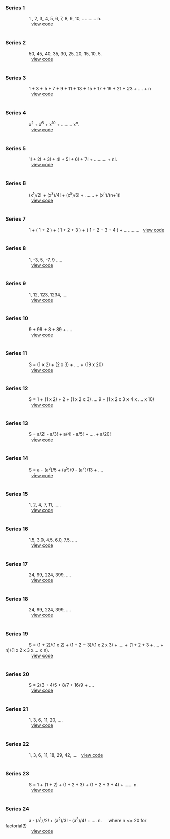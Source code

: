 ### Series 1
$~~~~~~~~~~~~~~~~~~$ 1 , 2, 3, 4, 5, 6, 7, 8, 9, 10, ........... n. <br> &emsp; &emsp; &emsp; &emsp; &ensp; [view code](https://github.com/RishabhSinghal04/C_Solved_Problems/blob/main/03%20Iteration%20Through%20Loops/Series%20Programs/Series_01.c)
<br></br>

### Series 2
$~~~~~~~~~~~~~~~~~~$ 50, 45, 40, 35, 30, 25, 20, 15, 10, 5. <br> &emsp; &emsp; &emsp; &emsp; &ensp; [view code](https://github.com/RishabhSinghal04/C_Solved_Problems/blob/main/03%20Iteration%20Through%20Loops/Series%20Programs/Series_02.c)
<br></br>

### Series 3
$~~~~~~~~~~~~~~~~~~$ 1 + 3 + 5 + 7 + 9 + 11 + 13 + 15 + 17 + 19 + 21 + 23 + .... + n  <br> &emsp; &emsp; &emsp; &emsp; &ensp; [view code](https://github.com/RishabhSinghal04/C_Solved_Problems/blob/main/03%20Iteration%20Through%20Loops/Series%20Programs/Series_03.c)
<br></br>

### Series 4
$~~~~~~~~~~~~~~~~~~$ x<sup>2</sup> + x<sup>6</sup> + x<sup>10</sup> + ......... x<sup>n</sup>. <br> &emsp; &emsp; &emsp; &emsp; &ensp; [view code](https://github.com/RishabhSinghal04/C_Solved_Problems/blob/main/03%20Iteration%20Through%20Loops/Series%20Programs/Series_04.c)
<br></br>

### Series 5
$~~~~~~~~~~~~~~~~~~$ 1! + 2! + 3! + 4! + 5! + 6! + 7! + .......... + n!. <br> &emsp; &emsp; &emsp; &emsp; &ensp; [view code](https://github.com/RishabhSinghal04/C_Solved_Problems/blob/main/03%20Iteration%20Through%20Loops/Series%20Programs/Series_05.c)
<br></br>

### Series 6
$~~~~~~~~~~~~~~~~~~$ (x<sup>1</sup>)/2! + (x<sup>3</sup>)/4! + (x<sup>5</sup>)/6! + ....... + (x<sup>n</sup>)/(n+1)! <br> &emsp; &emsp; &emsp; &emsp; &ensp; [view code](https://github.com/RishabhSinghal04/C_Solved_Problems/blob/main/03%20Iteration%20Through%20Loops/Series%20Programs/Series_06.c)
<br></br>

### Series 7
$~~~~~~~~~~~~~~~~~~$ 1 + ( 1 + 2 ) + ( 1 + 2 + 3 ) + ( 1 + 2 + 3 + 4 ) + ............  $~$ [view code](https://github.com/RishabhSinghal04/C_Solved_Problems/blob/main/03%20Iteration%20Through%20Loops/Series%20Programs/Series_07.c)
<br></br>

### Series 8
$~~~~~~~~~~~~~~~~~~$ 1, -3, 5, -7, 9 .....  <br> &emsp; &emsp; &emsp; &emsp; &ensp; [view code](https://github.com/RishabhSinghal04/C_Solved_Problems/blob/main/03%20Iteration%20Through%20Loops/Series%20Programs/Series_08.c)
<br></br>

### Series 9
$~~~~~~~~~~~~~~~~~~$ 1, 12, 123, 1234, ....  <br> &emsp; &emsp; &emsp; &emsp; &ensp; [view code](https://github.com/RishabhSinghal04/C_Solved_Problems/blob/main/03%20Iteration%20Through%20Loops/Series%20Programs/Series_09.c)
<br></br>

### Series 10
$~~~~~~~~~~~~~~~~~~$ 9 + 99 + 8 + 89 + ....  <br> &emsp; &emsp; &emsp; &emsp; &ensp; [view code](https://github.com/RishabhSinghal04/C_Solved_Problems/blob/main/03%20Iteration%20Through%20Loops/Series%20Programs/Series_10.c)
<br></br>

### Series 11
$~~~~~~~~~~~~~~~~~~$ S = (1 x 2) + (2 x 3) + .... + (19 x 20)  <br> &emsp; &emsp; &emsp; &emsp; &ensp; [view code](https://github.com/RishabhSinghal04/C_Solved_Problems/blob/main/03%20Iteration%20Through%20Loops/Series%20Programs/Series_11.c)
<br></br>

### Series 12
$~~~~~~~~~~~~~~~~~~$ S = 1 + (1 x 2) + 2 + (1 x 2 x 3) .... 9 + (1 x 2 x 3 x 4 x .... x 10)  <br> &emsp; &emsp; &emsp; &emsp; &ensp; [view code](https://github.com/RishabhSinghal04/C_Solved_Problems/blob/main/03%20Iteration%20Through%20Loops/Series%20Programs/Series_12.c)
<br></br>

### Series 13
$~~~~~~~~~~~~~~~~~~$ S = a/2! - a/3! + a/4! - a/5! + .... + a/20!  <br> &emsp; &emsp; &emsp; &emsp; &ensp; [view code](https://github.com/RishabhSinghal04/C_Solved_Problems/blob/main/03%20Iteration%20Through%20Loops/Series%20Programs/Series_13.c)
<br></br>

### Series 14
$~~~~~~~~~~~~~~~~~~$ S = a - (a<sup>3</sup>)/5 + (a<sup>5</sup>)/9 - (a<sup>7</sup>)/13 + ....  <br> &emsp; &emsp; &emsp; &emsp; &ensp; [view code](https://github.com/RishabhSinghal04/C_Solved_Problems/blob/main/03%20Iteration%20Through%20Loops/Series%20Programs/Series_14.c)
<br></br>

### Series 15
$~~~~~~~~~~~~~~~~~~$ 1, 2, 4, 7, 11, .....  <br> &emsp; &emsp; &emsp; &emsp; &ensp; [view code](https://github.com/RishabhSinghal04/C_Solved_Problems/blob/main/03%20Iteration%20Through%20Loops/Series%20Programs/Series_15.c)
<br></br>

### Series 16
$~~~~~~~~~~~~~~~~~~$ 1.5, 3.0, 4.5, 6.0, 7.5, ....  <br> &emsp; &emsp; &emsp; &emsp; &ensp; [view code](https://github.com/RishabhSinghal04/C_Solved_Problems/blob/main/03%20Iteration%20Through%20Loops/Series%20Programs/Series_16.c)
<br></br>

### Series 17
$~~~~~~~~~~~~~~~~~~$ 24, 99, 224, 399, ....  <br> &emsp; &emsp; &emsp; &emsp; &ensp; [view code](https://github.com/RishabhSinghal04/C_Solved_Problems/blob/main/03%20Iteration%20Through%20Loops/Series%20Programs/Series_17.c)
<br></br>

### Series 18
$~~~~~~~~~~~~~~~~~~$ 24, 99, 224, 399, ....  <br> &emsp; &emsp; &emsp; &emsp; &ensp; [view code](https://github.com/RishabhSinghal04/C_Solved_Problems/blob/main/03%20Iteration%20Through%20Loops/Series%20Programs/Series_18.c)
<br></br>

### Series 19
$~~~~~~~~~~~~~~~~~~$ S = (1 + 2)/(1 x 2) + (1 + 2 + 3)/(1 x 2 x 3) + .... + (1 + 2 + 3 + .... + n)/(1 x 2 x 3 x.... x n).  <br> &emsp; &emsp; &emsp; &emsp; &ensp; [view code](https://github.com/RishabhSinghal04/C_Solved_Problems/blob/main/03%20Iteration%20Through%20Loops/Series%20Programs/Series_19.c)
<br></br>

### Series 20
$~~~~~~~~~~~~~~~~~~$ S = 2/3 + 4/5 + 8/7 + 16/9 + ....  <br> &emsp; &emsp; &emsp; &emsp; &ensp; [view code](https://github.com/RishabhSinghal04/C_Solved_Problems/blob/main/03%20Iteration%20Through%20Loops/Series%20Programs/Series_20.c)
<br></br>

### Series 21
$~~~~~~~~~~~~~~~~~~$ 1, 3, 6, 11, 20, ....  <br> &emsp; &emsp; &emsp; &emsp; &ensp; [view code](https://github.com/RishabhSinghal04/C_Solved_Problems/blob/main/03%20Iteration%20Through%20Loops/Series%20Programs/Series_21.c)
<br></br>

### Series 22
$~~~~~~~~~~~~~~~~~~$ 1, 3, 6, 11, 18, 29, 42, ....  $~$ [view code](https://github.com/RishabhSinghal04/C_Solved_Problems/blob/main/03%20Iteration%20Through%20Loops/Series%20Programs/Series_22.c)
<br></br>

### Series 23
$~~~~~~~~~~~~~~~~~~$ S = 1 + (1 + 2) + (1 + 2 + 3) + (1 + 2 + 3 + 4) + ...... n.  <br> &emsp; &emsp; &emsp; &emsp; &ensp; [view code](https://github.com/RishabhSinghal04/C_Solved_Problems/blob/main/03%20Iteration%20Through%20Loops/Series%20Programs/Series_23.c)
<br></br>

### Series 24
$~~~~~~~~~~~~~~~~~~$ a - (a<sup>1</sup>)/2! + (a<sup>2</sup>)/3! - (a<sup>3</sup>)/4! + ....  n. &emsp; where n <= 20 for factorial(!)  <br> &emsp; &emsp; &emsp; &emsp; &ensp; [view code](https://github.com/RishabhSinghal04/C_Solved_Problems/blob/main/03%20Iteration%20Through%20Loops/Series%20Programs/Series_24.c)